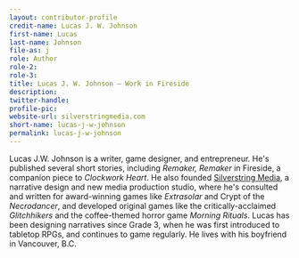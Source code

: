 ```yaml
---
layout: contributor-profile
credit-name: Lucas J. W. Johnson
first-name: Lucas
last-name: Johnson
file-as: j
role: Author
role-2:
role-3:
title: Lucas J. W. Johnson — Work in Fireside
description:
twitter-handle:
profile-pic:
website-url: silverstringmedia.com
short-name: lucas-j-w-johnson
permalink: lucas-j-w-johnson
---
```

Lucas J.W. Johnson is a writer, game designer, and entrepreneur. He's published several short stories, including _Remaker, Remaker_ in Fireside, a companion piece to _Clockwork Heart_. He also founded [Silverstring Media](ttp://silverstringmedia.com/), a narrative design and new media production studio, where he's consulted and written for award-winning games like _Extrasolar_ and Crypt of the _Necrodancer_, and developed original games like the critically-acclaimed _Glitchhikers_ and the coffee-themed horror game _Morning Rituals_. Lucas has been designing narratives since Grade 3, when he was first introduced to tabletop RPGs, and continues to game regularly. He lives with his boyfriend in Vancouver, B.C.
